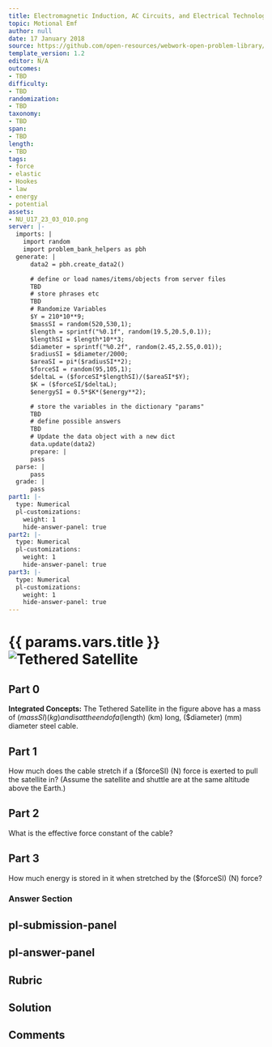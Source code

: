 ```yaml
---
title: Electromagnetic Induction, AC Circuits, and Electrical Technologies
topic: Motional Emf
author: null
date: 17 January 2018
source: https://github.com/open-resources/webwork-open-problem-library/tree/master/Contrib/BrockPhysics/College_Physics_Urone/23.Electromagnetic_Induction_AC_Circuits_and_Electrical_Technologies/23-03.Motional_Emf/NU_U17_23_03_010.pg
template_version: 1.2
editor: N/A
outcomes:
- TBD
difficulty:
- TBD
randomization:
- TBD
taxonomy:
- TBD
span:
- TBD
length:
- TBD
tags:
- force
- elastic
- Hookes
- law
- energy
- potential
assets:
- NU_U17_23_03_010.png
server: |-
  imports: |
    import random
    import problem_bank_helpers as pbh
  generate: |
      data2 = pbh.create_data2()

      # define or load names/items/objects from server files
      TBD
      # store phrases etc
      TBD
      # Randomize Variables
      $Y = 210*10**9;
      $massSI = random(520,530,1);
      $length = sprintf("%0.1f", random(19.5,20.5,0.1));
      $lengthSI = $length*10**3;
      $diameter = sprintf("%0.2f", random(2.45,2.55,0.01));
      $radiusSI = $diameter/2000;
      $areaSI = pi*($radiusSI**2);
      $forceSI = random(95,105,1);
      $deltaL = ($forceSI*$lengthSI)/($areaSI*$Y);
      $K = ($forceSI/$deltaL);
      $energySI = 0.5*$K*($energy**2);

      # store the variables in the dictionary "params"
      TBD
      # define possible answers
      TBD
      # Update the data object with a new dict
      data.update(data2)
      prepare: |
      pass
  parse: |
      pass
  grade: |
      pass
part1: |-
  type: Numerical
  pl-customizations:
    weight: 1
    hide-answer-panel: true
part2: |-
  type: Numerical
  pl-customizations:
    weight: 1
    hide-answer-panel: true
part3: |-
  type: Numerical
  pl-customizations:
    weight: 1
    hide-answer-panel: true
---
```


# {{ params.vars.title }}![Tethered Satellite](NU_U17_23_03_010.png)

## Part 0 
<b>Integrated Concepts:</b> The Tethered Satellite in the figure above has a mass of ($massSI) (kg) and is at the end of a ($length) (km) long, ($diameter) (mm) diameter steel cable. 
## Part 1 
How much does the cable stretch if a ($forceSI) (N) force is exerted to pull the satellite in? (Assume the satellite and shuttle are at the same altitude above the Earth.) 
## Part 2 
What is the effective force constant of the cable? 
## Part 3 
How much energy is stored in it when stretched by the ($forceSI) (N) force? 


### Answer Section 


## pl-submission-panel 


## pl-answer-panel 


## Rubric 


## Solution 


## Comments 


